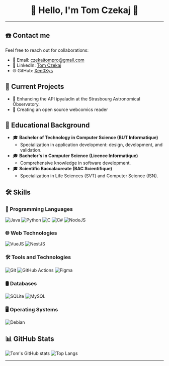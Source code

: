 <h1 align="center">
    🌟 Hello, I'm Tom Czekaj 👋
</h1>

---

## ☎️ Contact me
Feel free to reach out for collaborations:

- 📧 Email: [czekajtompro@gmail.com](mailto:czekajtompro@gmail.com)
- 🔗 LinkedIn: [Tom Czekaj](https://www.linkedin.com/in/tom-czekaj-91a77a1a6/)
- 🌐 GitHub: [Xen0Xys](https://github.com/Xen0Xys)

## 🚀 Current Projects

- 🔭 Enhancing the API ipyaladin at the Strasbourg Astronomical Observatory.
- 📖 Creating an open source webcomics reader

## 💼 Educational Background

- 🎓 **Bachelor of Technology in Computer Science (BUT Informatique)**
  - Specialization in application development: design, development, and validation.
- 🎓 **Bachelor's in Computer Science (Licence Informatique)**
  - Comprehensive knowledge in software development.
- 🎓 **Scientific Baccalaureate (BAC Scientifique)**
  - Specialization in Life Sciences (SVT) and Computer Science (ISN).

## 🛠️ Skills

### 📌 Programming Languages
![Java](https://img.shields.io/badge/Java-007396?style=for-the-badge&logo=java&logoColor=white)
![Python](https://img.shields.io/badge/Python-3776AB?style=for-the-badge&logo=python&logoColor=white)
![C](https://img.shields.io/badge/C-00599C?style=for-the-badge&logo=c&logoColor=white)
![C#](https://img.shields.io/badge/C%23-239120?style=for-the-badge&logo=csharp&logoColor=white)
![NodeJS](https://img.shields.io/badge/Node.js-339933?style=for-the-badge&logo=nodedotjs&logoColor=white)

### 🌐 Web Technologies
![VueJS](https://img.shields.io/badge/Vue.js-4FC08D?style=for-the-badge&logo=vuedotjs&logoColor=white)
![NestJS](https://img.shields.io/badge/NestJS-E0234E?style=for-the-badge&logo=nestjs&logoColor=white)

### 🛠️ Tools and Technologies
![Git](https://img.shields.io/badge/Git-F05032?style=for-the-badge&logo=git&logoColor=white)
![GitHub Actions](https://img.shields.io/badge/GitHub_Actions-2088FF?style=for-the-badge&logo=github-actions&logoColor=white)
![Figma](https://img.shields.io/badge/Figma-F24E1E?style=for-the-badge&logo=figma&logoColor=white)

### 🛢️ Databases
![SQLite](https://img.shields.io/badge/SQLite-003B57?style=for-the-badge&logo=sqlite&logoColor=white)
![MySQL](https://img.shields.io/badge/MySQL-4479A1?style=for-the-badge&logo=mysql&logoColor=white)

### 🖥️ Operating Systems
![Debian](https://img.shields.io/badge/Debian-A81D33?style=for-the-badge&logo=debian&logoColor=white)

## 📊 GitHub Stats

![Tom's GitHub stats](https://github-readme-stats.vercel.app/api?username=Xen0Xys&show_icons=true&theme=github_dark)
![Top Langs](https://github-readme-stats.vercel.app/api/top-langs/?username=Xen0Xys&langs_count=8&theme=github_dark&layout=compact)

---

